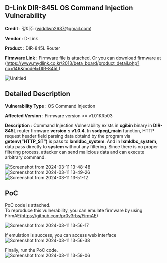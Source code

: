 ## D-Link DIR-845L OS Command Injection Vulnerability

**Credit** : 정이주 (wjddlwn2637@gmail.com)  

**Vendor** : D-Link  

**Product** : DIR-845L Router 

**Firmware Link** : Firmware file is attached. Or you can download firmware at (https://www.mydlink.co.kr/2013/beta_board/product_detail.php?no=146&model=DIR-845L)

![Untitled](https://github.com/goldds96/Report/assets/86287862/825ee633-8b3a-48ce-88a8-9e65db8d2f4b)



## Detailed Description

 
**Vulnerability Type** : OS Command Injection  

**Affected Version** : Firmware version <= v1.01KRb03  

**Description** : Command Injection Vulnerability exists in **cgibin** binary in **DIR-845L** router firmware **version ≤ v1.0.4**. In **ssdpcgi_main** function, HTTP request header field parsing data obtaind by the program via **getenv(”HTTP_ST”)** is pass to **lxmldbc_system**. And in **lxmldbc_system**, data pass directly to **system** without any filtering. Since there is no proper filtering process, attacker can send malicious data and can execute arbitrary command.  

![Screenshot from 2024-03-11 13-48-48](https://github.com/20Yiju/DLink/assets/79932335/81fa83da-80d4-40e5-815d-ff6d9b753534)
![Screenshot from 2024-03-11 13-49-26](https://github.com/20Yiju/DLink/assets/79932335/73dfe558-e030-4fa4-aeba-c1df61ee808c)
![Screenshot from 2024-03-11 13-51-12](https://github.com/20Yiju/DLink/assets/79932335/e13da747-f69d-4d44-9b8a-58e9266f7057)


## PoC
PoC code is attached.  
To reproduce this vulnerability, you can emulate firmware by using FirmAE(https://github.com/pr0v3rbs/FirmAE)  

![Screenshot from 2024-03-11 13-56-17](https://github.com/20Yiju/DLink/assets/79932335/9ed3074e-6bfa-49cf-81e5-9e3da37ba690)

If emulation is success, you can access web interface  
![Screenshot from 2024-03-11 13-56-38](https://github.com/20Yiju/DLink/assets/79932335/5f658655-f704-4bda-93da-c18f943877c3)

Finally, run the PoC code.  
![Screenshot from 2024-03-11 13-59-06](https://github.com/20Yiju/DLink/assets/79932335/23054f7c-455a-4786-a90a-dd151a40c539)

